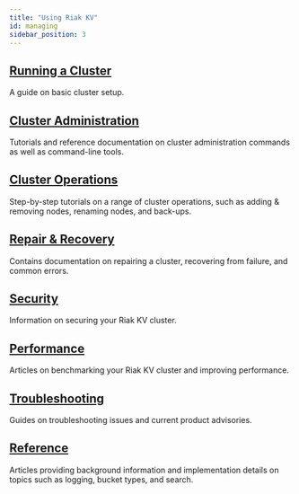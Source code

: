```yaml
---
title: "Using Riak KV"
id: managing
sidebar_position: 3
---
```


[use running cluster]: ../using/running-a-cluster.md

[use admin index]: ../using/admin/index.md

[cluster ops index]: ../using/cluster-operations/index.md

[repair recover index]: ../using/repair-recovery/index.md

[security index]: ../using/security/index.md

[perf index]: ../using/performance/index.md

[troubleshoot index]: ../using/troubleshooting/index.md

[use ref]: ../using/reference/index.md

## [Running a Cluster][use running cluster]

A guide on basic cluster setup.

## [Cluster Administration][use admin index]

Tutorials and reference documentation on cluster administration commands as well as command-line tools.

## [Cluster Operations][cluster ops index]

Step-by-step tutorials on a range of cluster operations, such as adding & removing nodes, renaming nodes, and back-ups.

## [Repair & Recovery][repair recover index]

Contains documentation on repairing a cluster, recovering from failure, and common errors.

## [Security][security index]

Information on securing your Riak KV cluster.

## [Performance][perf index]

Articles on benchmarking your Riak KV cluster and improving performance.

## [Troubleshooting][troubleshoot index]

Guides on troubleshooting issues and current product advisories.

## [Reference][use ref]

Articles providing background information and implementation details on topics such as logging, bucket types, and search.
